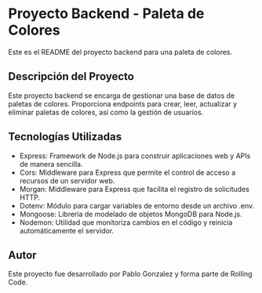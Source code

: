 # Proyecto Backend - Paleta de Colores

Este es el README del proyecto backend para una paleta de colores. 
## Descripción del Proyecto
Este proyecto backend se encarga de gestionar una base de datos de paletas de colores. Proporciona endpoints para crear, leer, actualizar y eliminar paletas de colores, así como la gestión de usuarios.

## Tecnologías Utilizadas
- Express: Framework de Node.js para construir aplicaciones web y APIs de manera sencilla.
- Cors: Middleware para Express que permite el control de acceso a recursos de un servidor web.
- Morgan: Middleware para Express que facilita el registro de solicitudes HTTP.
- Dotenv: Módulo para cargar variables de entorno desde un archivo .env.
- Mongoose: Librería de modelado de objetos MongoDB para Node.js.
- Nodemon: Utilidad que monitoriza cambios en el código y reinicia automáticamente el servidor.

## Autor
Este proyecto fue desarrollado por Pablo Gonzalez y forma parte de Rolling Code.
